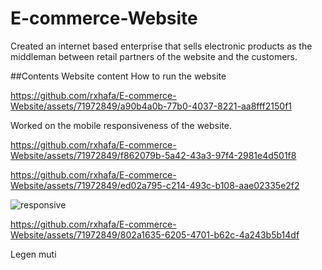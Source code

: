 # E-commerce-Website

Created an internet based enterprise that sells electronic products as the middleman between retail partners of the website and the customers.

##Contents
Website content
How to run the website


https://github.com/rxhafa/E-commerce-Website/assets/71972849/a90b4a0b-77b0-4037-8221-aa8fff2150f1

Worked on the mobile responsiveness of the website. 

https://github.com/rxhafa/E-commerce-Website/assets/71972849/f862079b-5a42-43a3-97f4-2981e4d501f8


https://github.com/rxhafa/E-commerce-Website/assets/71972849/ed02a795-c214-493c-b108-aae02335e2f2


![responsive](https://github.com/rxhafa/E-commerce-Website/assets/71972849/10523c9a-d5ef-4bc7-9652-1f8482ca3dc1)


https://github.com/rxhafa/E-commerce-Website/assets/71972849/802a1635-6205-4701-b62c-4a243b5b14df

<div id="end"> Legen muti</div>

